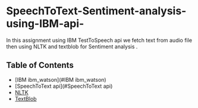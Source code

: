 # SpeechToText-Sentiment-analysis-using-IBM-api-
In this assignment using IBM TestToSpeech api we fetch text from audio file then using NLTK and textblob for Sentiment analysis .

## Table of Contents
- [IBM ibm_watson](#IBM ibm_watson)
- [SpeechToText api](#SpeechToText api)
- [NLTK](#NLTK)
- [TextBlob](#TextBlob)
